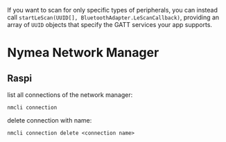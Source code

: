 If you want to scan for only specific types of peripherals, you can instead call `startLeScan(UUID[], BluetoothAdapter.LeScanCallback)`, providing an array of `UUID` objects that specify the GATT services your app supports. 



# Nymea Network Manager

## Raspi

list all connections of the network manager:

`nmcli connection`



delete connection with name:

`nmcli connection delete <connection name>`

